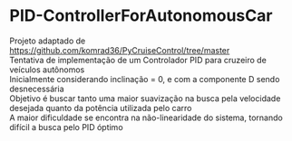 # PID-ControllerForAutonomousCar
Projeto adaptado de https://github.com/komrad36/PyCruiseControl/tree/master  
Tentativa de implementação de um Controlador PID para cruzeiro de veículos autônomos  
Inicialmente considerando inclinação = 0, e com a componente D sendo desnecessária  
Objetivo é buscar tanto uma maior suavização na busca pela velocidade desejada quanto da potência utilizada pelo carro  
A maior dificuldade se encontra na não-linearidade do sistema, tornando difícil a busca pelo PID óptimo
